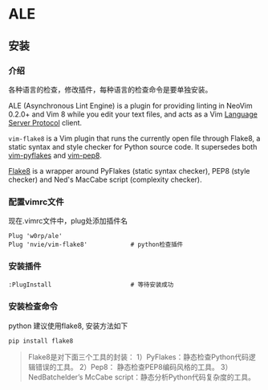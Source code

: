 # ALE

## 安装

### 介绍

各种语言的检查，修改插件，每种语言的检查命令是要单独安装。

ALE (Asynchronous Lint Engine) is a plugin for providing linting in NeoVim 0.2.0+ and Vim 8 while you edit your text files, and acts as a Vim [Language Server Protocol](https://langserver.org/) client.

`vim-flake8` is a Vim plugin that runs the currently open file through Flake8, a static syntax and style checker for Python source code.  It supersedes both [vim-pyflakes](https://github.com/nvie/vim-pyflakes) and [vim-pep8](https://github.com/nvie/vim-pep8).  

[Flake8](https://pypi.python.org/pypi/flake8/) is a wrapper around PyFlakes (static syntax checker), PEP8 (style checker) and Ned's MacCabe script (complexity checker).


### 配置vimrc文件
现在.vimrc文件中，plug处添加插件名

```
Plug 'w0rp/ale'
Plug 'nvie/vim-flake8'            # python检查插件
```

### 安装插件
```
:PlugInstall                      # 等待安装成功

```

### 安装检查命令
python 建议使用flake8, 安装方法如下

```
pip install flake8
```

> Flake8是对下面三个工具的封装：
> 1）PyFlakes：静态检查Python代码逻辑错误的工具。
> 2）Pep8： 静态检查PEP8编码风格的工具。
> 3）NedBatchelder’s McCabe script：静态分析Python代码复杂度的工具。

